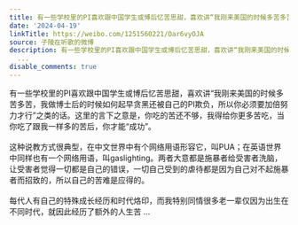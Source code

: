 ```yaml
---
title: 有一些学校里的PI喜欢跟中国学生或博后忆苦思甜，喜欢讲“我刚来美国的时候多苦多苦，我做博士后的时候如何起早贪黑还被自己的PI欺负，所以你必须要加倍努力才行...
date: '2024-04-19'
linkTitle: https://weibo.com/1251560221/Oar6vyOJA
source: 子陵在听歌的微博
description: 有一些学校里的PI喜欢跟中国学生或博后忆苦思甜，喜欢讲“我刚来美国的时候多苦多苦，我做博士后的时候如何起早贪黑还被自己的PI欺负，所以你必须要加倍努力才行”之类的话。这里的言下之意是，你吃的苦还不够，我得给你更多苦吃，当你吃了跟我一样多的苦后，你才能“成功”。<br><br>这种说教方式很典型，在中文世界中有个网络用语形容它，叫PUA；在英语世界中同样也有一个网络用语，叫gaslighting。两者大意都是施暴者给受害者洗脑，让受害者觉得一切都是自己的错误，一切自己受到的虐待都是因为自己对不起施暴者而招致的，所以自己的苦难是应得的。<br><br>每代人有自己的特殊成长经历和时代烙印，而我特别同情很多老一辈仅因为出生在不同时代，就因此经历了额外的人生苦
  ...
disable_comments: true
---
```

有一些学校里的PI喜欢跟中国学生或博后忆苦思甜，喜欢讲“我刚来美国的时候多苦多苦，我做博士后的时候如何起早贪黑还被自己的PI欺负，所以你必须要加倍努力才行”之类的话。这里的言下之意是，你吃的苦还不够，我得给你更多苦吃，当你吃了跟我一样多的苦后，你才能“成功”。<br><br>这种说教方式很典型，在中文世界中有个网络用语形容它，叫PUA；在英语世界中同样也有一个网络用语，叫gaslighting。两者大意都是施暴者给受害者洗脑，让受害者觉得一切都是自己的错误，一切自己受到的虐待都是因为自己对不起施暴者而招致的，所以自己的苦难是应得的。<br><br>每代人有自己的特殊成长经历和时代烙印，而我特别同情很多老一辈仅因为出生在不同时代，就因此经历了额外的人生苦 ...